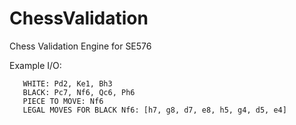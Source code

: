 # ChessValidation
Chess Validation Engine for SE576

Example I/O:
       
       WHITE: Pd2, Ke1, Bh3
       BLACK: Pc7, Nf6, Qc6, Ph6
       PIECE TO MOVE: Nf6
       LEGAL MOVES FOR BLACK Nf6: [h7, g8, d7, e8, h5, g4, d5, e4]

